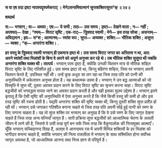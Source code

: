 **स वा एष तदा द्रष्टा नापश्यद्दृश्यमेकराट् ।** **मेनेऽसन्तमिवात्मानं सुप्तशक्तिरसुप्त²क् ॥ २४॥** 

**शब्दार्थ** 

**स:—** **भगवान्** **; वा—** **अथवा** **; एष:—** **ये सभी** **; तदा—** **उस समय** **; द्रष्टा—** **देखने वाला** **; न—** **नहीं** **; अपश्यत्—** **देखा** **; ²श्यम्—** **विराट सृष्टि** **; एक-राट्—** **निॢववाद स्वामी** **; मेने—** **इस तरह सोचा** **; असन्तम्—** **अविद्यमान** **; इव—** **स²श** **; आत्मानम्—** **स्वांश रूप** **;** **सुप्त—** **अव्यक्त** **; शक्ति:—** **भौतिक शक्ति** **; असुप्त—** **व्यक्त** **; ²क्—** **अन्तरंगा शक्ति।** **.** 

**हर वस्तु के निॢववाद स्वामी भगवान् ही एकमात्र द्रष्टा थे। उस समय विराट जगत का** **अस्तित्व न था, अत: अपने स्वांशों तथा भिन्नांशों के बिना वे अपने को अपूर्ण अनुभव कर रहे** **थे। तब भौतिक शक्ति सुसुप्त थी जबकि अन्तरंगा शक्ति व्यक्त थी।** **तात्पर्य** : भगवान् परम द्रष्टा हैं, क्योंकि उनकी चितवन मात्र से भौतिक शकि्त विराट सृष्टि के लिए गतिशील हुई। उस समय द्रष्टा तो था, किन्तु बहिरंगा शकि्त, जिस पर भगवान् अपनी चितवन फेरते हैं, उपस्थित नहीं थी। उन्हें कुछ अधूरा सा लग रहा था जिस तरह पति को पत्नी की अनुपस्थिति में अकेलापन अनुभव होता है। यह कथात्मक उपमा है। भगवान् ने उन बद्ध आत्माओं को जो विस्मृति में सुप्त थीं, दूसरा अवसर प्रदान करने के लिए विराट सृष्टि का सृजन करना चाहा। विराट सृष्टि बद्धजीवों को भगवद्धाम वापस जाने का अवसर प्रदान करती है और यही इसका मुलय उद्देश्य है। भगवान् इतने कृपालु हैं कि ऐसी सृष्टि की अनुपस्थिति में ऐसा अनुभव करते हैं कि जैसे किसी वस्तु की कमी हो और इस तरह सृष्टि की रचना होती है। यद्यपि अन्तरंगा शक्ति की सृष्टि व्यक्त थी, किन्तु दूसरी शक्ति सुप्त प्रतीत हो रही थी। भगवान् उसे जगाकर गतिशील बनाना चाहते थे जिस तरह पति अपनी सोई हुई पत्नी को रमण के लिए जगाना चाहता है। यह तो सुप्त शक्ति पर भगवान् का अनुग्रह है कि वे उसे रमण के लिए जागृत देखना चाहते हैं जिस तरह अन्य पत्नियाँ जागृत हैं। सारी प्रक्रिया सुप्त बद्धजीवों को आध्यात्मिक चेतना के असली जीवन में लाने की है, जिससे वे उसी तरह पूर्ण बन सकें जिस तरह कि वैकुण्ठलोक की नित्यमुक्त आत्माएँ। चूँकि भगवान् सच्चिदानन्द विग्रह हैं, अतएव वे आनन्दमय रस में अपनी विभिन्न शक्तियों के हर भिन्नांश को भागीदार बनाना चाहते हैं, क्योंकि भगवान् की नित्य रासलीला में भगवान् के साथ सश्मिलित होना सर्वोच्च जागृत अवस्था है, जो आध्यात्मिक आनन्द तथा नित्य ज्ञान से परिपूर्ण है।  